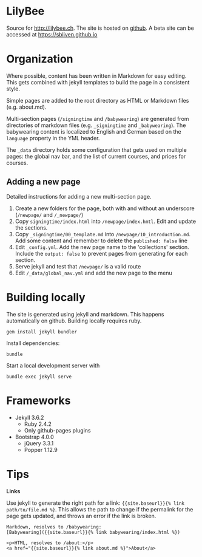# LilyBee

Source for http://lilybee.ch. The site is hosted on [github](https://github.com/christinawthane/christinawthane.github.io/). A beta site can be accessed at https://sbliven.github.io


# Organization

Where possible, content has been written in Markdown for easy editing. This gets combined with jekyll templates to build the page in a consistent style.

Simple pages are added to the root directory as HTML or Markdown files (e.g. about.md).

Multi-section pages (`/signingtime` and `/babywearing`) are generated from directories of markdown files (e.g. `_signingtime` and `_babywearing`). The babywearing content is localized to English and German based on the `language` property in the YML header.

The `_data` directory holds some configuration that gets used on multiple pages: the global nav bar, and the list of current courses, and prices for courses.

## Adding a new page

Detailed instructions for adding a new multi-section page.
1. Create a new folders for the page, both with and without an underscore
   (`/newpage/` and `/_newpage/`)
2. Copy `signingtime/index.html` into `/newpage/index.hmtl`. Edit and update
   the sections.
3. Copy `_signingtime/00_template.md` into `/newpage/10_introduction.md`.
   Add some content and remember to delete the `published: false` line
4. Edit `_config.yml`. Add the new page name to the 'collections' section.
   Include the `output: false` to prevent pages from generating for each section.
5. Serve jekyll and test that `/newpage/` is a valid route
6. Edit `/_data/global_nav.yml` and add the new page to the menu


# Building locally

The site is generated using jekyll and markdown. This happens automatically on github. Building locally requires ruby.

```
gem install jekyll bundler
```

Install dependencies:

```
bundle
```

Start a local development server with

```
bundle exec jekyll serve
```


# Frameworks

- Jekyll 3.6.2
    - Ruby 2.4.2
    - Only github-pages plugins
- Bootstrap 4.0.0
  - jQuery 3.3.1
  - Popper 1.12.9


# Tips

**Links**

Use jekyll to generate the right path for a link: `{{site.baseurl}}{% link path/to/file.md %}`. This allows the path to change if the permalink for the page gets updated, and throws an error if the link is broken.

```
Markdown, resolves to /babywearing:
[Babywearing]({{site.baseurl}}{% link babywearing/index.html %})

<p>HTML, resolves to /about:</p>
<a href="{{site.baseurl}}{% link about.md %}">About</a>
```
